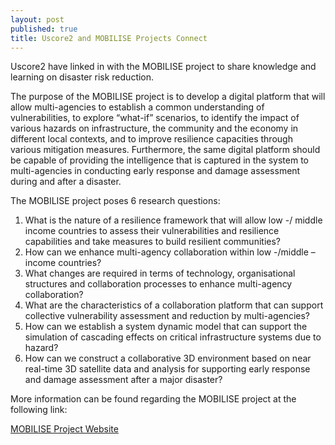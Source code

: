 ```yaml
---
layout: post
published: true
title: Uscore2 and MOBILISE Projects Connect
---
```

Uscore2 have linked in with the MOBILISE project to share knowledge and learning on disaster risk reduction.

The purpose of the MOBILISE project is to develop a digital platform that will allow multi-agencies to establish a common understanding of vulnerabilities, to explore “what-if” scenarios, to identify the impact of various hazards on infrastructure, the community and the economy in different local contexts, and to improve resilience capacities through various mitigation measures. Furthermore, the same digital platform should be capable of providing the intelligence that is captured in the system to multi-agencies in conducting early response and damage assessment during and after a disaster.

The MOBILISE project poses 6 research questions:

1.	What is the nature of a resilience framework that will allow low -/ middle income countries to assess their vulnerabilities and resilience capabilities and take measures to build resilient communities?
2.	How can we enhance multi-agency collaboration within low -/middle –income countries?
3.	What changes are required in terms of technology, organisational structures and collaboration processes to enhance multi-agency collaboration?
4.	What are the characteristics of a collaboration platform that can support collective vulnerability assessment and reduction by multi-agencies?
5.	How can we establish a system dynamic model that can support the simulation of cascading effects on critical infrastructure systems due to hazard?
6.	How can we construct a collaborative 3D environment based on near real-time 3D satellite data and analysis for supporting early response and damage assessment after a major disaster?

More information can be found regarding the MOBILISE project at the following link:

[MOBILISE Project Website](http://www.mobilise-project.org.uk/)
